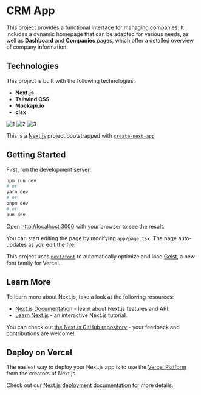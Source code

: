 # CRM App

This project provides a functional interface for managing companies. It includes a dynamic homepage that can be adapted for various needs, as well as **Dashboard** and **Companies** pages, which offer a detailed overview of company information.

## Technologies
This project is built with the following technologies:
- **Next.js** 
- **Tailwind CSS**
- **Mockapi.io** 
- **clsx**

![1](https://github.com/user-attachments/assets/37b670cb-1ce6-4ce3-ba88-d723dd77fbc5)
![2](https://github.com/user-attachments/assets/14f10573-d4eb-4edb-9281-8b9e73fd63ff)
![3](https://github.com/user-attachments/assets/54ab5eca-0bef-4a13-bd92-e66885cebe79)

This is a [Next.js](https://nextjs.org) project bootstrapped with [`create-next-app`](https://nextjs.org/docs/app/api-reference/cli/create-next-app).

## Getting Started

First, run the development server:

```bash
npm run dev
# or
yarn dev
# or
pnpm dev
# or
bun dev
```

Open [http://localhost:3000](http://localhost:3000) with your browser to see the result.

You can start editing the page by modifying `app/page.tsx`. The page auto-updates as you edit the file.

This project uses [`next/font`](https://nextjs.org/docs/app/building-your-application/optimizing/fonts) to automatically optimize and load [Geist](https://vercel.com/font), a new font family for Vercel.

## Learn More

To learn more about Next.js, take a look at the following resources:

- [Next.js Documentation](https://nextjs.org/docs) - learn about Next.js features and API.
- [Learn Next.js](https://nextjs.org/learn) - an interactive Next.js tutorial.

You can check out [the Next.js GitHub repository](https://github.com/vercel/next.js) - your feedback and contributions are welcome!

## Deploy on Vercel

The easiest way to deploy your Next.js app is to use the [Vercel Platform](https://vercel.com/new?utm_medium=default-template&filter=next.js&utm_source=create-next-app&utm_campaign=create-next-app-readme) from the creators of Next.js.

Check out our [Next.js deployment documentation](https://nextjs.org/docs/app/building-your-application/deploying) for more details.
